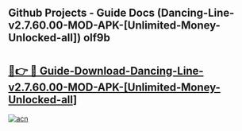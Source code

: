 ## Github Projects - Guide Docs (Dancing-Line-v2.7.60.00-MOD-APK-[Unlimited-Money-Unlocked-all]) olf9b

# <h2><a href="https://apkcomod.com?title=Dancing-Line-v2.7.60.00-MOD-APK-[Unlimited-Money-Unlocked-all]">🔗👉 🔴 Guide-Download-Dancing-Line-v2.7.60.00-MOD-APK-[Unlimited-Money-Unlocked-all] </a></h2>

[![acn](https://github.com/user-attachments/assets/0f9c940e-d8b0-45ae-aac7-cd30a18b3e1c)](https://apkcomod.com?title=Dancing-Line-v2.7.60.00-MOD-APK-[Unlimited-Money-Unlocked-all])
